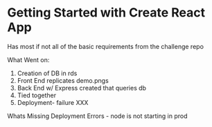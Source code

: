 # Getting Started with Create React App

Has most if not all of the basic requirements from the challenge repo

What Went on: 
1. Creation of DB in rds
2. Front End replicates demo.pngs
3. Back End w/ Express created that queries db
4. Tied together
5. Deployment- failure XXX

Whats Missing 
Deployment Errors - node is not starting in prod
